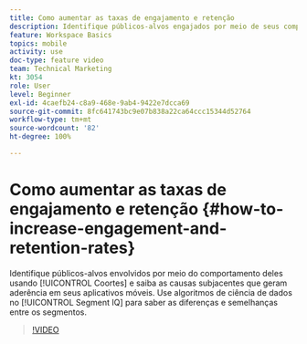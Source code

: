 ```yaml
---
title: Como aumentar as taxas de engajamento e retenção
description: Identifique públicos-alvos engajados por meio de seus comportamentos usando Coortes e saiba as causas subjacentes que geram aderência em seus aplicativos móveis. Use algoritmos de ciência de dados no Segment IQ para saber as diferenças e as semelhanças entre os segmentos.
feature: Workspace Basics
topics: mobile
activity: use
doc-type: feature video
team: Technical Marketing
kt: 3054
role: User
level: Beginner
exl-id: 4caefb24-c8a9-468e-9ab4-9422e7dcca69
source-git-commit: 8fc641743bc9e07b838a22ca64ccc15344d52764
workflow-type: tm+mt
source-wordcount: '82'
ht-degree: 100%

---
```


# Como aumentar as taxas de engajamento e retenção {#how-to-increase-engagement-and-retention-rates}

Identifique públicos-alvos envolvidos por meio do comportamento deles usando [!UICONTROL Coortes] e saiba as causas subjacentes que geram aderência em seus aplicativos móveis. Use algoritmos de ciência de dados no [!UICONTROL Segment IQ] para saber as diferenças e semelhanças entre os segmentos.

>[!VIDEO](https://video.tv.adobe.com/v/27825/?quality=12&learn=on)

